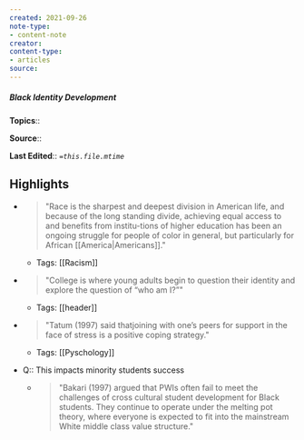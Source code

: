 ```yaml
---
created: 2021-09-26
note-type:
- content-note
creator: 
content-type: 
- articles
source:
---
```

##### Black Identity Development

**Topics**::  

**Source**:: 

**Last Edited**:: *`=this.file.mtime`*

## Highlights
- > "Race is the sharpest and deepest division in American life, and because of the long standing divide, achieving equal access to and benefits from institu-tions of higher education has been an ongoing struggle for people of color in general, but particularly for African [[America|Americans]]." 
    - Tags: [[Racism]]

- > "College is where young adults begin to question their identity and explore the question of “who am I?”" 
    - Tags: [[header]]

- > "Tatum (1997) said thatjoining with one’s peers for support in the face of stress is a positive coping strategy." 
    - Tags: [[Pyschology]]

- Q:: This impacts minority students success
    - > "Bakari (1997) argued that PWIs often fail to meet the challenges of cross cultural student development for Black students. They continue to operate under the melting pot theory, where everyone is expected to fit into the mainstream White middle class value structure." 

